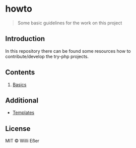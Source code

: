 # howto
> Some basic guidelines for the work on this project

## Introduction

In this repository there can be found some resources how to contribute/develop the try-php projects.

## Contents

1. [Basics](./docs/Basics.md)

## Additional

* [Templates](./templates)

## License

MIT © Willi Eßer